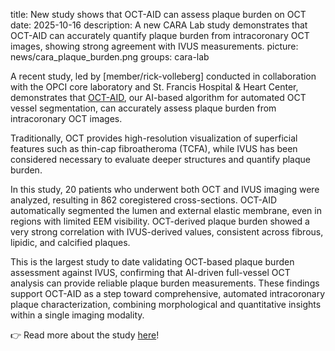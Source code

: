 title: New study shows that OCT-AID can assess plaque burden on OCT
date: 2025-10-16
description: A new CARA Lab study demonstrates that OCT-AID can accurately quantify plaque burden from intracoronary OCT images, showing strong agreement with IVUS measurements.
picture: news/cara_plaque_burden.png
groups: cara-lab

A recent study, led by [member/rick-volleberg] conducted in collaboration with the OPCI core laboratory and St. Francis Hospital & Heart Center, demonstrates that [OCT-AID](https://academic.oup.com/ehjdh/article/6/3/404/8078941), our AI-based algorithm for automated OCT vessel segmentation, can accurately assess plaque burden from intracoronary OCT images.

Traditionally, OCT provides high-resolution visualization of superficial features such as thin-cap fibroatheroma (TCFA), while IVUS has been considered necessary to evaluate deeper structures and quantify plaque burden.

In this study, 20 patients who underwent both OCT and IVUS imaging were analyzed, resulting in 862 coregistered cross-sections. OCT-AID automatically segmented the lumen and external elastic membrane, even in regions with limited EEM visibility. OCT-derived plaque burden showed a very strong correlation with IVUS-derived values, consistent across fibrous, lipidic, and calcified plaques.

This is the largest study to date validating OCT-based plaque burden assessment against IVUS, confirming that AI-driven full-vessel OCT analysis can provide reliable plaque burden measurements. These findings support OCT-AID as a step toward comprehensive, automated intracoronary plaque characterization, combining morphological and quantitative insights within a single imaging modality.

👉 Read more about the study [here](https://www.sciencedirect.com/science/article/pii/S1936879825019296?via%3Dihub)!
